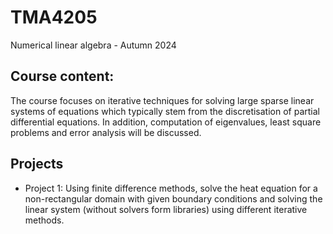 # TMA4205
Numerical linear algebra - Autumn 2024

## Course content:
The course focuses on iterative techniques for solving large sparse linear systems of equations which typically stem from the discretisation of partial differential equations. In addition, computation of eigenvalues, least square problems and error analysis will be discussed.

## Projects
* Project 1: Using finite difference methods, solve the heat equation for a non-rectangular domain with given boundary conditions and solving the linear system (without solvers form libraries) using different iterative methods.
